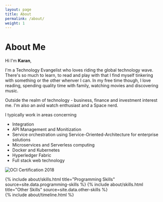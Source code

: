 ```yaml
---
layout: page
title: About
permalink: /about/
weight: 1
---
```


# **About Me**

Hi I'm **Karan**,<br>

I'm a Technology Evangelist who loves riding the global technology wave. There's so much to learn, to read and play with that I find myself tinkering with something or the other whenver I can. In my free time though, I love reading, spending quality time with family, watching movies and discovering music.

Outside the realm of technology - business, finance and investment interest me. I'm also an avid watch enthusiast and a Space nerd.

I typically work in areas concerning 
* Integration 
* API Management and Monitization
* Service orchestration using Service-Oriented-Architecture for enterprise solutions 
* Microservices and Serverless computing
* Docker and Kubernetes
* Hyperledger Fabric 
* Full stack web technology 

![OCI Certification 2018](https://karankapoor.s3.ap-south-1.amazonaws.com/OCICert.JPG "Certification Image")

<div class="row">
{% include about/skills.html title="Programming Skills" source=site.data.programming-skills %}
{% include about/skills.html title="Other Skills" source=site.data.other-skills %}
</div>

<div class="row">
{% include about/timeline.html %}
</div>